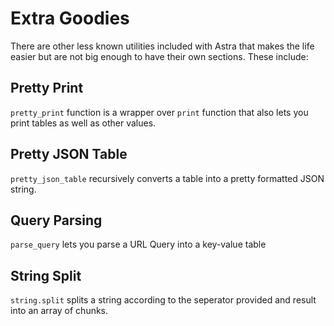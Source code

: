 # Extra Goodies

There are other less known utilities included with Astra that makes the life easier but are not big enough to have their own sections. These include:

## Pretty Print

`pretty_print` function is a wrapper over `print` function that also lets you print tables as well as other values.

## Pretty JSON Table

`pretty_json_table` recursively converts a table into a pretty formatted JSON string.

## Query Parsing

`parse_query` lets you parse a URL Query into a key-value table

## String Split

`string.split` splits a string according to the seperator provided and result into an array of chunks.
